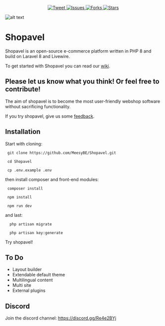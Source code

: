 <p align="center">
    <a href="https://twitter.com/intent/tweet?text=Shopavel%20E-commerce%20Platform&url=https://github.com/MeesyBE/Shopavel&via=github&hashtags=shopavel,laravel,livewire,tailwindcss,developers">
        <img src="https://img.shields.io/twitter/url/https/github.com/topengineer/laravel-ecommerce.svg?style=social" alt="Tweet">
    </a>
    <a href="https://github.com/MeesyBE/Shopavel/issues">
        <img src="https://img.shields.io/github/issues/MeesyBE/Shopavel.svg" alt="Issues">
    </a>
     <a href="https://github.com/MeesyBE/Shopavel/fork">
        <img src="https://img.shields.io/github/forks/MeesyBE/Shopavel.svg?style=social&label=Fork" alt="Forks">
    </a>
    <a href="https://github.com/MeesyBE/Shopavel/stargazers">
        <img src="https://img.shields.io/github/stars/MeesyBE/Shopavel.svg?style=social&label=Stars" alt="Stars">
    </a>
</p>



![alt text](https://shopavel.com/wp-content/uploads/2021/02/Schermafbeelding-2021-02-18-om-08.56.01.png)

# Shopavel
Shopavel is an open-source e-commerce platform written in PHP 8 and build on Laravel 8 and Livewire. 


To get started with Shopavel you can read our [wiki](https://github.com/MeesyBE/Shopavel/wiki).


## Please let us know what you think! Or feel free to contribute! 
The aim of shopavel is to become the most user-friendly webshop software without sacrificing functionality.

If you try shopavel, give us some [feedback](https://github.com/MeesyBE/Shopavel/discussions/7).


## Installation
Start with cloning:

     git clone https://github.com/MeesyBE/Shopavel.git

     cd Shopavel

     cp .env.example .env


then install composer and front-end modules:

     composer install

     npm install
     
     npm run dev

and last:

      php artisan migrate

      php artisan key:generate


Try shopavel!

## To Do

- Layout builder
- Extendable default theme
- Multilingual content
- Multi site
- External plugins

## Discord
Join the discord channel: https://discord.gg/Re4e2BYj
